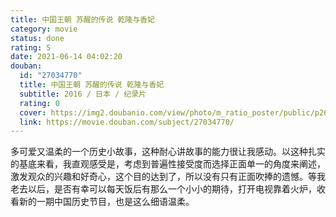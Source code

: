 ```yaml
---
title: 中国王朝 苏醒的传说 乾隆与香妃
category: movie
status: done
rating: 5
date: 2021-06-14 04:02:20
douban:
  id: "27034770"
  title: 中国王朝 苏醒的传说 乾隆与香妃
  subtitle: 2016 / 日本 / 纪录片
  rating: 0
  cover: https://img2.doubanio.com/view/photo/m_ratio_poster/public/p2622368361.jpg
  link: https://movie.douban.com/subject/27034770/
---
```


多可爱又温柔的一个历史小故事，这种耐心讲故事的能力很让我感动。以这种扎实的基底来看，我直观感受是，考虑到普遍性接受度而选择正面单一的角度来阐述，激发观众的兴趣和好奇心，这个目的达到了，所以没有只有正面吹捧的遗憾。等我老去以后，是否有幸可以每天饭后有那么一个小小的期待，打开电视靠着火炉，收看新的一期中国历史节目，也是这么细语温柔。